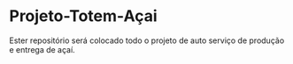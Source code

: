# Projeto-Totem-Açai
Ester repositório será colocado todo o projeto de auto serviço de produção e entrega de açaí.
